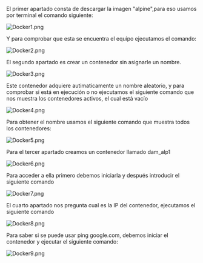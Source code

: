 El primer apartado consta de descargar la imagen "alpine",para eso usamos por terminal el comando siguiente:

![Docker1.png](Fotos/Docker1.png)

Y para comprobar que esta se encuentra el equipo ejecutamos el comando:

![Docker2.png](Fotos/Docker2.png)


El segundo apartado es crear un contenedor sin asignarle un nombre.

![Docker3.png](Fotos/Docker3.png)

Este contenedor adquiere autimaticamente un nombre aleatorio, y para comprobar si está en ejecución o no ejecutamos el siguiente comando que nos muestra los contenedores activos, el cual está vacío

![Docker4.png](Fotos/Docker4.png)

Para obtener el nombre usamos el siguiente comando que muestra todos los contenedores:

![Docker5.png](Fotos/Docker5.png)

Para el tercer apartado creamos un contenedor llamado dam_alp1

![Docker6.png](Fotos/Docker6.png)

Para acceder a ella primero debemos iniciarla y después introducir el siguiente comando

![Docker7.png](Fotos/Docker7.png)

El cuarto apartado nos pregunta cual es la IP del contenedor, ejecutamos el siguiente comando

![Docker8.png](Fotos/Docker8.png)

Para saber si se puede usar ping google.com, debemos iniciar el contenedor y ejecutar el siguiente comando:

![Docker9.png](Fotos/Docker9.png)


